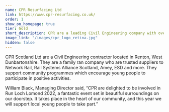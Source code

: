 ```yaml
---
name: CPR Resurfacing Ltd
link: https://www.cpr-resurfacing.co.uk/
order: 1
show_on_homepage: true
tier: Gold
short_description: CPR are a leading Civil Engineering company with over 30 years’ experience in rail and infrastructure.
image_link: "/images/cpr_logo_retina.jpg"
hidden: false
---
```

CPR Scotland Ltd are a Civil Engineering contractor located in Renton, West Dunbartonshire. They are a family ran company who are trusted suppliers to Network Rail, Rail Systems Alliance Scotland, Amey, ESD and more. They support community programmes which encourage young people to participate in positive activities.

William Black, Managing Director said, “CPR are delighted to be involved in Run Loch Lomond 2022, a fantastic event set in beautiful surroundings on our doorstep. It takes place in the heart of our community, and this year we will support local young people to take part.”